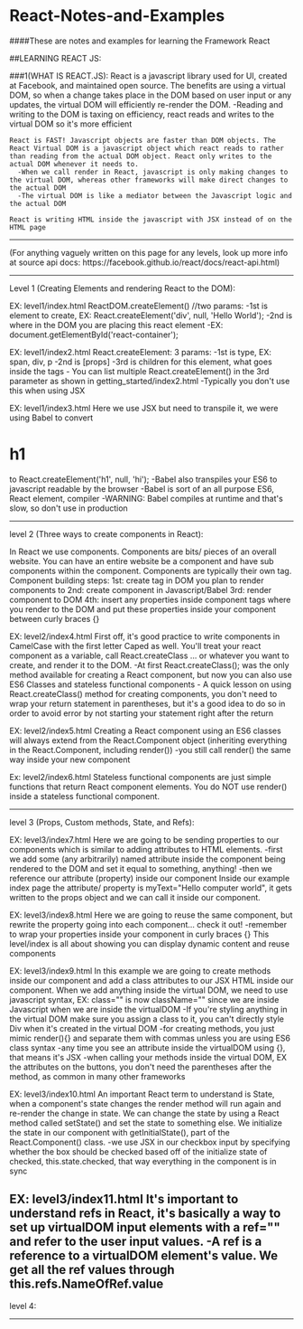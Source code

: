 # React-Notes-and-Examples
####These are notes and examples for learning the Framework React

##LEARNING REACT JS:

###1(WHAT IS REACT.JS):
React is a javascript library used for UI, created at Facebook, and maintained open source. The benefits are using a virtual DOM, so when a change takes place in the DOM based on user input or any updates, the virtual DOM will efficiently re-render the DOM.
-Reading and writing to the DOM is taxing on efficiency, react reads and writes to the virtual DOM so it's more efficient

    React is FAST! Javascript objects are faster than DOM objects. The React Virtual DOM is a javascript object which react reads to rather than reading from the actual DOM object. React only writes to the actual DOM whenever it needs to.
      -When we call render in React, javascript is only making changes to the virtual DOM, whereas other frameworks will make direct changes to the actual DOM
      -The virtual DOM is like a mediator between the Javascript logic and the actual DOM

    React is writing HTML inside the javascript with JSX instead of on the HTML page
<hr>
  (For anything vaguely written on this page for any levels, look up more info at source api docs: https://facebook.github.io/react/docs/react-api.html)
<hr>

  Level 1 (Creating Elements and rendering React to the DOM):

  EX: level1/index.html
  ReactDOM.createElement() //two params:
    -1st is element to create, EX: React.createElement('div', null, 'Hello World');
    -2nd is where in the DOM you are placing this react element
      -EX: document.getElementById('react-container');

  EX: level1/index2.html
  React.createElement: 3 params:
    -1st is type, EX: span, div, p
    -2nd is [props]
    -3rd is children for this element, what goes inside the tags
      - You can list multiple React.createElement() in the 3rd parameter as shown in getting_started/index2.html
    -Typically you don't use this when using JSX

  EX: level1/index3.html
  Here we use JSX but need to transpile it, we were using Babel to convert <h1>h1</h1> to React.createElement('h1', null, 'hi');
    -Babel also transpiles your ES6 to javascript readable by the browser
    -Babel is sort of an all purpose ES6, React element, compiler
    -WARNING: Babel compiles at runtime and that's slow, so don't use in production

-------------------------------------------------------------------------------------------

  level 2 (Three ways to create components in React):

  In React we use components. Components are bits/ pieces of an overall website. You can have an entire website be a component and have sub components within the component. Components are typically their own tag.
    Component building steps:
      1st: create tag in DOM you plan to render components to
      2nd: create component in Javascript/Babel
      3rd: render component to DOM
      4th: insert any properties inside component tags where you render to the DOM and put these properties inside your component between curly braces {}

  EX: level2/index4.html
  First off, it's good practice to write components in CamelCase with the first letter Caped as well. You'll treat your react component as a variable, call React.createClass ... or whatever you want to create, and render it to the DOM.
    -At first React.createClass(); was the only method available for creating a React component, but now you can also use ES6 Classes and stateless functional components
    - A quick lesson on using React.createClass() method for creating components, you don't need to wrap your return statement in parentheses, but it's a good idea to do so in order to avoid error by not starting your statement right after the return

  EX: level2/index5.html
  Creating a React component using an ES6 classes will always extend from the React.Component object (inheriting everything in the React.Component, including render())
    -you still call render() the same way inside your new component

  Ex: level2/index6.html
  Stateless functional components are just simple functions that return React component elements. You do NOT use render() inside a stateless functional component.

-------------------------------------------------------------------------------------------

  level 3 (Props, Custom methods, State, and Refs):

  EX: level3/index7.html
  Here we are going to be sending properties to our components which is similar to adding attributes to HTML elements.
    -first we add some (any arbitrarily) named attribute inside the component being rendered to the DOM and set it equal to something, anything!
    -then we reference our attribute (property) inside our component
  Inside our example index page the attribute/ property is myText="Hello computer world", it gets written to the props object and we can call it inside our component.

  EX: level3/index8.html
  Here we are going to reuse the same component, but rewrite the property going into each component... check it out!
    -remember to wrap your properties inside your component in curly braces {}
  This level/index is all about showing you can display dynamic content and reuse components

  EX: level3/index9.html
  In this example we are going to create methods inside our component and add a class attributes to our JSX HTML inside our component. When we add anything inside the virtual DOM, we need to use javascript syntax, EX: class="" is now className="" since we are inside Javascript when we are inside the virtualDOM
    -If you're styling anything in the virtual DOM make sure you assign a class to it, you can't directly style Div when it's created in the virtual DOM
    -for creating methods, you just mimic render(){} and separate them with commas unless you are using ES6 class syntax
    -any time you see an attribute inside the virtualDOM using {}, that means it's JSX
    -when calling your methods inside the virtual DOM, EX the attributes on the buttons, you don't need the parentheses after the method, as common in many other frameworks

  EX: level3/index10.html
  An important React term to understand is State, when a component's state changes the render method will run again and re-render the change in state. We can change the state by using a React method called setState() and set the state to something else. We initialize the state in our component with getInitialState(), part of the React.Component() class.
    -we use JSX in our checkbox input by specifying whether the box should be checked based off of the initialize state of checked, this.state.checked, that way everything in the component is in sync

  EX: level3/index11.html
  It's important to understand refs in React, it's basically a way to set up virtualDOM input elements with a ref="" and refer to the user input values.
    -A ref is a reference to a virtualDOM element's value. We get all the ref values through this.refs.NameOfRef.value
-------------------------------------------------------------------------------------------

  level 4:


-------------------------------------------------------------------------------------------
